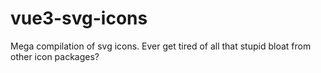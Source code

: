 # vue3-svg-icons
Mega compilation of svg icons. Ever get tired of all that stupid bloat from other icon packages?

